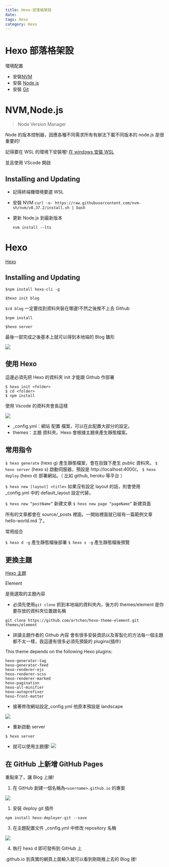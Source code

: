 ```yaml
---
title: Hexo-部落格架設
date: 
tags: Hexo
category: Hexo
---
```


# Hexo 部落格架設

環境配置

- 安裝[NVM](https://github.com/nvm-sh/nvm)
- 安裝 [Node.js](https://nodejs.org/en/)
- 安裝 [Git](https://git-scm.com/)

# NVM,Node.js

> Node Version Manager

Node 的版本控制器，因應各種不同需求所有有辦法下載不同版本的 node.js 是很重要的!

記得要在 WSL 的環境下安裝喔!
[在 windows 安裝 WSL](https://hackmd.io/csXtjcARRWmb9AS3mKC1oQ)

並且使用 VScode 開啟

## Installing and Updating

- 記得終端機環境要選 WSL

- 安裝 NVM
  `curl -o- https://raw.githubusercontent.com/nvm-sh/nvm/v0.37.2/install.sh | bash`

- 更新 Node.js 到最新版本

  `nvm install --lts`

# Hexo

[Hexo](https://hexo.io/zh-tw/)

## Installing and Updating

`$npm install hexo-cli -g`

`$hexo init blog`

`$cd blog` 一定要找到資料夾裝在哪邊!不然之後推不上去 Github

`$npm install`

`$hexo server`

最後一部完成之後基本上就可以得到本地端的 Blog 雛形

![](https://i.imgur.com/XSOHz0O.png)

## 使用 Hexo

這邊必須先把 Hexo 的資料夾 init 才能跟 Github 作部署

```
$ hexo init <folder>
$ cd <folder>
$ npm install
```

使用 Vscode 的資料夾會長這樣

![](https://i.imgur.com/zjxzycC.png)

- \_config.yml：網站 配置 檔案，可以在此配置大部分的設定。
- themes：主題 資料夾。Hexo 會根據主題來產生靜態檔案。

## 常用指令

`$ hexo generate` (hexo g) 產生靜態檔案，會在目錄下產生 public 資料夾。
`$ hexo server` (hexo s) 啟動伺服器，預設是 http://localhost:4000/。
`$ hexo deploy` (hexo d) 部署網站。（ 比如 github, heroku 等平台 ）

`$ hexo new [layout] <title>` 如果沒有設定 layout 的話，則會使用 \_config.yml 中的 default_layout 設定代替。

`$ hexo new “postName”` 新建文章
`$ hexo new page “pageName”` 新建頁面

所有的文章都會在 source/\_posts 裡面。一開始裡面就已經有一篇範例文章 hello-world.md 了。

常用组合

`$ hexo d -g` 產生靜態檔後部署
`$ hexo s -g` 產生靜態檔後預覽

## 更換主題

[Hexo 主題](https://hexo.io/themes/)

Element

是我選取的主題內容

- 必須先使用`git clone`
  抓到本地端的資料夾內，後方的 themes/element 是你要存放的資料夾位置跟名稱

`git clone https://github.com/artchen/hexo-theme-element.git themes/element`

- 詳讀主題作者的 Github 內容
  會有很多安裝資訊以及客製化的方法每一個主題都不太一樣，我這邊有很多必須先預裝的 plugins(插件)

This theme depends on the following Hexo plugins:

```
hexo-generator-tag
hexo-generator-feed
hexo-renderer-ejs
hexo-renderer-scss
hexo-renderer-marked
hexo-pagination
hexo-all-minifier
hexo-autoprefixer
hexo-front-matter
```

- 接著修改網站設定\_config.yml
  他原本預設是 landscape

![](https://i.imgur.com/p8oEqjl.png)

- 重新啟動 server

`$ hexo server`

- 就可以使用主題摟!
  ![](https://i.imgur.com/L3WEgGZ.png)

## 在 GitHub 上新增 GitHub Pages

重點來了，讓 Blog 上線!

1. 在 GitHub 創建一個名稱為`<username>.github.io` 的專案

![](https://i.imgur.com/JRF24hO.png)

1. 安装 deploy git 插件

`npm install hexo-deployer-git --save`

3. 在主題配置文件 \_config.yml 中修改 repository 名稱

![](https://i.imgur.com/Yf9M7VM.png)

4. 執行 hexo d 即可發佈到 GitHub 上

<username>.github.io 到真實的網頁上面輸入就可以看到剛剛推上去的 Blog 搂!
